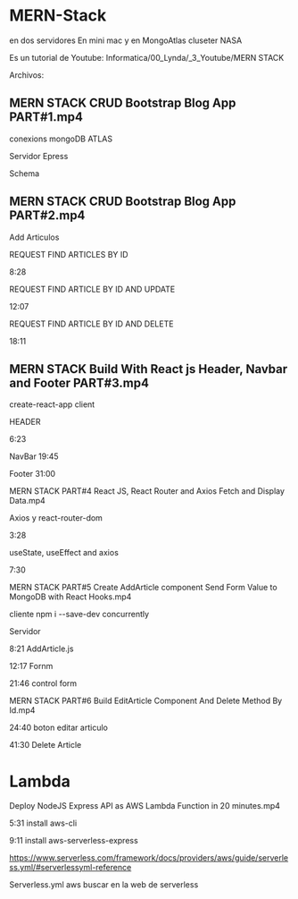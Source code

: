 # MERN-Stack
en dos servidores
En mini mac y en MongoAtlas cluseter NASA

Es un tutorial de Youtube:
Informatica/00_Lynda/_3_Youtube/MERN STACK

Archivos:


## MERN STACK   CRUD Bootstrap Blog App   PART#1.mp4
conexions mongoDB ATLAS

Servidor Epress

Schema

## MERN STACK   CRUD Bootstrap Blog App   PART#2.mp4

 Add Articulos

REQUEST FIND ARTICLES BY ID

8:28

REQUEST FIND ARTICLE BY ID AND UPDATE 

12:07

REQUEST FIND ARTICLE BY ID AND DELETE

18:11

## MERN STACK   Build With React js Header, Navbar and Footer   PART#3.mp4
create-react-app client

HEADER

6:23

NavBar
19:45

Footer
31:00


MERN STACK   PART#4   React JS, React Router and Axios    Fetch and Display Data.mp4

Axios y react-router-dom

3:28

useState, useEffect and axios

7:30

MERN STACK   PART#5   Create AddArticle component   Send Form Value to MongoDB with React Hooks.mp4

cliente
npm i --save-dev concurrently

Servidor

8:21  AddArticle.js

12:17 Fornm

21:46 control form

MERN STACK   PART#6   Build EditArticle Component   And Delete Method By Id.mp4

24:40 boton editar articulo

41:30 Delete Article


# Lambda 
Deploy NodeJS Express API as AWS Lambda Function in 20 minutes.mp4

5:31 install aws-cli

9:11 install aws-serverless-express


https://www.serverless.com/framework/docs/providers/aws/guide/serverless.yml/#serverlessyml-reference

Serverless.yml aws buscar en la web de serverless